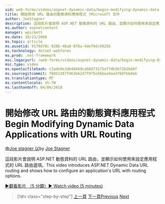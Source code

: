 ```yaml
---
uid: web-forms/videos/aspnet-dynamic-data/begin-modifying-dynamic-data-applications-with-url-routing
title: 開始修改 URL 路由的動態資料應用程式 |Microsoft 文件
author: JoeStagner
description: 這段影片會說明 ASP.NET 動態資料的 URL 路由，並顯示如何使用來設定應用程式的 URL 路由選項。
ms.author: aspnetcontent
manager: wpickett
ms.date: 10/23/2008
ms.topic: article
ms.assetid: 9170d70c-928b-48a8-8f0a-4def9dc99256
ms.technology: dotnet-webforms
ms.prod: .net-framework
msc.legacyurl: /web-forms/videos/aspnet-dynamic-data/begin-modifying-dynamic-data-applications-with-url-routing
msc.type: video
ms.openlocfilehash: c3ade9e3d648469cab8473175af74b5072b16d4f
ms.sourcegitcommit: f8852267f463b62d7f975e56bea9aa3f68fbbdeb
ms.translationtype: MT
ms.contentlocale: zh-TW
ms.lasthandoff: 04/06/2018
---
```

<a name="begin-modifying-dynamic-data-applications-with-url-routing"></a><span data-ttu-id="00a4a-103">開始修改 URL 路由的動態資料應用程式</span><span class="sxs-lookup"><span data-stu-id="00a4a-103">Begin Modifying Dynamic Data Applications with URL Routing</span></span>
====================
<span data-ttu-id="00a4a-104">由[Joe stagner 以](https://github.com/JoeStagner)</span><span class="sxs-lookup"><span data-stu-id="00a4a-104">by [Joe Stagner](https://github.com/JoeStagner)</span></span>

<span data-ttu-id="00a4a-105">這段影片會說明 ASP.NET 動態資料的 URL 路由，並顯示如何使用來設定應用程式的 URL 路由選項。</span><span class="sxs-lookup"><span data-stu-id="00a4a-105">This video introduces ASP.NET Dynamic Data URL routing and shows how to configure an application's URL with routing options.</span></span>

[<span data-ttu-id="00a4a-106">&#9654;觀看影片 （5 分鐘）</span><span class="sxs-lookup"><span data-stu-id="00a4a-106">&#9654; Watch video (5 minutes)</span></span>](https://channel9.msdn.com/Blogs/ASP-NET-Site-Videos/begin-modifying-dynamic-data-applications-with-url-routing)

> [!div class="step-by-step"]
> <span data-ttu-id="00a4a-107">[上一頁](begin-editing-the-templates-in-aspnet-dynamic-data-applications.md)
> [下一頁](enable-in-line-editing-in-aspnet-dynamic-data-applications.md)</span><span class="sxs-lookup"><span data-stu-id="00a4a-107">[Previous](begin-editing-the-templates-in-aspnet-dynamic-data-applications.md)
[Next](enable-in-line-editing-in-aspnet-dynamic-data-applications.md)</span></span>
